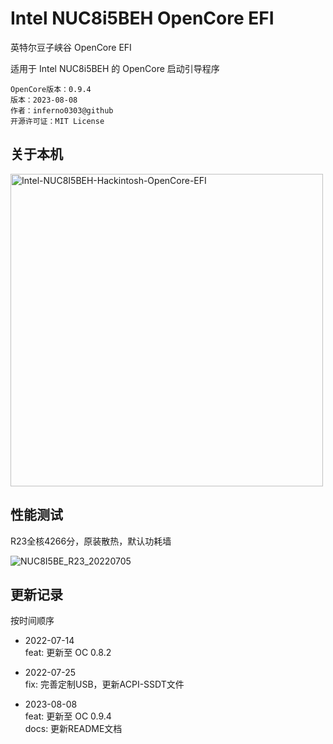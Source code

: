 # Intel NUC8i5BEH OpenCore EFI

英特尔豆子峡谷 OpenCore EFI

适用于 Intel NUC8i5BEH 的 OpenCore 启动引导程序

```
OpenCore版本：0.9.4
版本：2023-08-08
作者：inferno0303@github
开源许可证：MIT License
```

## 关于本机

<img src="https://cdn.staticaly.com/gh/inferno0303/assets@main/README图床/Intel-NUC8I5BEH-Hackintosh-OpenCore-EFI_2022-07-15.webp" alt="Intel-NUC8I5BEH-Hackintosh-OpenCore-EFI" style="width: 500px;">

## 性能测试

R23全核4266分，原装散热，默认功耗墙

<img src="https://cdn.staticaly.com/gh/inferno0303/assets@main/README图床/NUC8I5BE_R23_20220705.46pof4yt6zg0.webp" alt="NUC8I5BE_R23_20220705" style="">

## 更新记录

按时间顺序

- 2022-07-14  
feat: 更新至 OC 0.8.2

- 2022-07-25  
fix: 完善定制USB，更新ACPI-SSDT文件

- 2023-08-08  
feat: 更新至 OC 0.9.4  
docs: 更新README文档